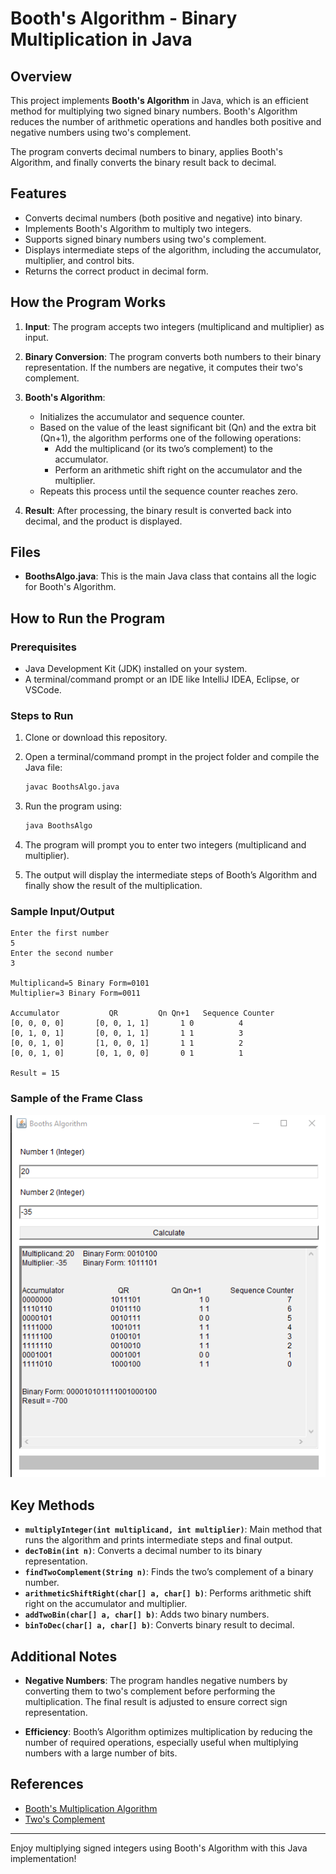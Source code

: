 # Booth's Algorithm - Binary Multiplication in Java

## Overview

This project implements **Booth's Algorithm** in Java, which is an efficient method for multiplying two signed binary numbers. Booth's Algorithm reduces the number of arithmetic operations and handles both positive and negative numbers using two's complement.

The program converts decimal numbers to binary, applies Booth's Algorithm, and finally converts the binary result back to decimal.

## Features

- Converts decimal numbers (both positive and negative) into binary.
- Implements Booth's Algorithm to multiply two integers.
- Supports signed binary numbers using two's complement.
- Displays intermediate steps of the algorithm, including the accumulator, multiplier, and control bits.
- Returns the correct product in decimal form.

## How the Program Works

1. **Input**: The program accepts two integers (multiplicand and multiplier) as input.
   
2. **Binary Conversion**: The program converts both numbers to their binary representation. If the numbers are negative, it computes their two's complement.

3. **Booth's Algorithm**:
   - Initializes the accumulator and sequence counter.
   - Based on the value of the least significant bit (Qn) and the extra bit (Qn+1), the algorithm performs one of the following operations:
     - Add the multiplicand (or its two’s complement) to the accumulator.
     - Perform an arithmetic shift right on the accumulator and the multiplier.
   - Repeats this process until the sequence counter reaches zero.
   
4. **Result**: After processing, the binary result is converted back into decimal, and the product is displayed.

## Files

- **BoothsAlgo.java**: This is the main Java class that contains all the logic for Booth's Algorithm.

## How to Run the Program

### Prerequisites

- Java Development Kit (JDK) installed on your system.
- A terminal/command prompt or an IDE like IntelliJ IDEA, Eclipse, or VSCode.

### Steps to Run

1. Clone or download this repository.
   
2. Open a terminal/command prompt in the project folder and compile the Java file:
   ```bash
   javac BoothsAlgo.java
   ```

3. Run the program using:
   ```bash
   java BoothsAlgo
   ```

4. The program will prompt you to enter two integers (multiplicand and multiplier).

5. The output will display the intermediate steps of Booth’s Algorithm and finally show the result of the multiplication.

### Sample Input/Output

```
Enter the first number
5
Enter the second number
3

Multiplicand=5 Binary Form=0101
Multiplier=3 Binary Form=0011

Accumulator           QR         Qn Qn+1   Sequence Counter
[0, 0, 0, 0]       [0, 0, 1, 1]       1 0          4
[0, 1, 0, 1]       [0, 0, 1, 1]       1 1          3
[0, 0, 1, 0]       [1, 0, 0, 1]       1 1          2
[0, 0, 1, 0]       [0, 1, 0, 0]       0 1          1

Result = 15
```
### Sample of the Frame Class

<img src="SS.PNG"/>


## Key Methods

- **`multiplyInteger(int multiplicand, int multiplier)`**: Main method that runs the algorithm and prints intermediate steps and final output.
- **`decToBin(int n)`**: Converts a decimal number to its binary representation.
- **`findTwoComplement(String n)`**: Finds the two’s complement of a binary number.
- **`arithmeticShiftRight(char[] a, char[] b)`**: Performs arithmetic shift right on the accumulator and multiplier.
- **`addTwoBin(char[] a, char[] b)`**: Adds two binary numbers.
- **`binToDec(char[] a, char[] b)`**: Converts binary result to decimal.

## Additional Notes

- **Negative Numbers**: The program handles negative numbers by converting them to two's complement before performing the multiplication. The final result is adjusted to ensure correct sign representation.
  
- **Efficiency**: Booth’s Algorithm optimizes multiplication by reducing the number of required operations, especially useful when multiplying numbers with a large number of bits.

## References

- [Booth's Multiplication Algorithm](https://en.wikipedia.org/wiki/Booth%27s_multiplication_algorithm)
- [Two's Complement](https://en.wikipedia.org/wiki/Two%27s_complement)

---

Enjoy multiplying signed integers using Booth's Algorithm with this Java implementation!